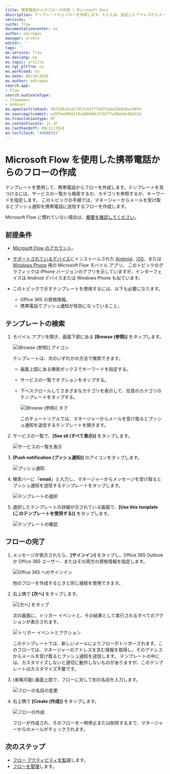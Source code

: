 ```yaml
---
title: 携帯電話からのフローの作成 | Microsoft Docs
description: テンプレートからフローを作成します。たとえば、指定したアドレスからメールを受け取るとプッシュ通知を送信するテンプレートから作成します
services: ''
suite: flow
documentationcenter: na
author: adiregev
manager: erikre
editor: ''
tags: ''
ms.service: flow
ms.devlang: na
ms.topic: article
ms.tgt_pltfrm: na
ms.workload: na
ms.date: 09/18/2016
ms.author: adiregev
search.app:
- Flow
search.audienceType:
- flowmaker
- enduser
ms.openlocfilehash: f87320c61427957c02ff75675e4e15b938ac99f4
ms.sourcegitcommit: a20fbed9941f0cd8b69dc579277a30da9c8bb31b
ms.translationtype: HT
ms.contentlocale: ja-JP
ms.lasthandoff: 09/12/2018
ms.locfileid: "44688331"
---
```

# <a name="create-a-flow-from-your-phone-by-using-microsoft-flow"></a>Microsoft Flow を使用した携帯電話からのフローの作成
テンプレートを使用して、携帯電話からフローを作成します。テンプレートを見つけるには、サービスの一覧から検索するか、カテゴリを参照するか、キーワードを指定します。 このトピックの手順では、マネージャーからメールを受け取るとプッシュ通知を携帯電話に送信するフローを作成します。

Microsoft Flow に慣れていない場合は、[概要を確認してください](getting-started.md)。

## <a name="prerequisites"></a>前提条件
* [Microsoft Flow のアカウント](sign-up-sign-in.md)。
* [サポートされているデバイス](getting-started.md#use-the-mobile-app)にインストールされた [Android](https://aka.ms/flowmobiledocsandroid)、[iOS](https://aka.ms/flowmobiledocsios)、または [Windows Phone](https://aka.ms/flowmobilewindows) 用の Microsoft Flow モバイル アプリ。 このトピックのグラフィックは iPhone バージョンのアプリを示していますが、インターフェイスは Android デバイスまたは Windows Phone も似ています。
* このトピックで示すテンプレートを使用するには、以下も必要になります。
  
  * Office 365 の資格情報。
  * 携帯電話でプッシュ通知が有効になっていること。

## <a name="find-a-template"></a>テンプレートの検索
1. モバイル アプリを開き、画面下部にある **[Browse (参照)]** をタップします。
   
    ![[Browse (参照)] アイコン](./media/mobile-create-flow/browse-icon.png)
   
    テンプレートは、次のいずれかの方法で検索できます。
   
   * 画面上部にある検索ボックスでキーワードを指定する。
   * サービスの一覧でオプションをタップする。
   * 下へスクロールしてさまざまなカテゴリを表示して、任意のカテゴリのテンプレートをタップする。
     
       ![[Browse (参照)] タブ](./media/mobile-create-flow/browse-tab.png)
     
     このチュートリアルでは、マネージャーからメールを受け取るとプッシュ通知を送信するテンプレートを開きます。
2. サービスの一覧で、**[See sll (すべて表示)]** をタップします。
   
    ![サービスの一覧を表示](./media/mobile-create-flow/list-services.png)
3. **[Push notification (プッシュ通知)]** のアイコンをタップします。
   
    ![プッシュ通知](./media/mobile-create-flow/push-notifications.png)
4. 検索バーに「**email**」と入力し、マネージャーからメッセージを受け取るとプッシュ通知を送信するテンプレートをタップします。
   
    ![テンプレートの選択](./media/mobile-create-flow/choose-template.png)
5. 選択したテンプレートの詳細が示されている画面で、**[Use this template (このテンプレートを使用する)]** をタップします。
   
    ![テンプレートの確認](./media/mobile-create-flow/confirm-template.png)

## <a name="finish-the-flow"></a>フローの完了
1. メッセージが表示されたら、**[サインイン]** をタップし、Office 365 Outlook か Office 365 ユーザー、またはその両方の資格情報を指定します。
   
    ![Office 365 へのサインイン](./media/mobile-create-flow/office-signin.png)
   
    他のフローを作成するときと同じ接続を使用できます。
2. 右上隅で **[次へ]** をタップします。
   
    ![[次へ] をタップ](./media/mobile-create-flow/next.png)
   
    次の画面に、トリガー イベントと、その結果として実行されるすべてのアクションが表示されます。
   
    ![トリガー イベントとアクション](./media/mobile-create-flow/flow-structure.png)
   
    このテンプレートでは、新しいメールによりフローがトリガーされます。このフローでは、マネージャーのアドレスを含む情報を取得し、そのアドレスからメールを受け取るとプッシュ通知を送信します。 テンプレートの中には、カスタマイズしないと適切に動作しないものがありますが、このテンプレートはカスタマイズ不要です。
3. (省略可能) 画面上部で、フローに対して別の名前を入力します。
   
    ![フローの名前の変更](./media/mobile-create-flow/rename-flow.png)
4. 右上隅で **[Create (作成)]** をタップします。
   
    ![フローの作成](./media/mobile-create-flow/create-flow.png)
   
    フローが作成され、そのフローを一時停止または削除するまで、マネージャーからのメールがチェックされます。

## <a name="next-steps"></a>次のステップ
* [フロー アクティビティを監視](mobile-monitor-activity.md)します。
* [フローを管理](mobile-manage-flows.md)します。

